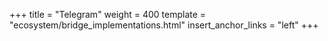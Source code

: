 +++
title = "Telegram"
weight = 400
template = "ecosystem/bridge_implementations.html"
insert_anchor_links = "left"
+++
